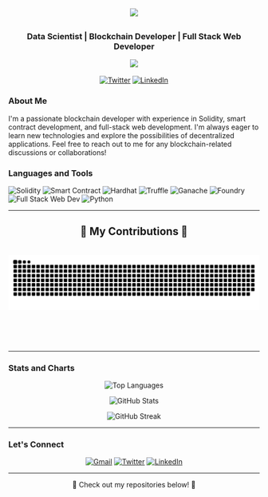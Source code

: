 <h1 align="center">
    <img src="https://readme-typing-svg.herokuapp.com/?font=Righteous&size=35&center=true&vCenter=true&width=500&height=70&duration=4000&lines=Hi+There!+👋;+I'm+Saswankar+Bura+Gohain!;" />
</h1>
<h3 align="center">Data Scientist | Blockchain Developer | Full Stack Web Developer</h3>
<p align="center">
  <img width="400" src="https://qph.cf2.quoracdn.net/main-qimg-3bd139022dfbf3b91ec200318cc13148">
</p>

<p align="center">
  <a href="https://twitter.com/saswankar_dev0" target="_blank"><img src="https://img.shields.io/twitter/follow/saswankar_dev0?style=for-the-badge&logo=twitter&logoColor=white" alt="Twitter"></a>
  <a href="https://linkedin.com/in/saswankarburagohain" target="_blank"><img src="https://img.shields.io/badge/-LinkedIn-blue?style=for-the-badge&logo=linkedin&logoColor=white" alt="LinkedIn"></a>
</p>

<h3>About Me</h3>
<p>
  I'm a passionate blockchain developer with experience in Solidity, smart contract development, and full-stack web development. I'm always eager to learn new technologies and explore the possibilities of decentralized applications. Feel free to reach out to me for any blockchain-related discussions or collaborations!
</p>

<h3>Languages and Tools</h3>
<p>
  <img src="https://img.shields.io/badge/Solidity-363636?style=for-the-badge&logo=solidity&logoColor=white" alt="Solidity">
  <img src="https://img.shields.io/badge/Smart%20Contract-363636?style=for-the-badge" alt="Smart Contract">
  <img src="https://img.shields.io/badge/Hardhat%20-%2341212E.svg?style=for-the-badge&logo=hardhat&logoColor=white" alt="Hardhat">
  <img src="https://img.shields.io/badge/Truffle%20-%235E81AC.svg?style=for-the-badge&logo=truffle&logoColor=white" alt="Truffle">
  <img src="https://img.shields.io/badge/Ganache%20-%231F2E3A.svg?style=for-the-badge&logo=ganache&logoColor=white" alt="Ganache">
  <img src="https://img.shields.io/badge/Foundry-222222?style=for-the-badge" alt="Foundry">
  <img src="https://img.shields.io/badge/Full%20Stack%20Web%20Dev-363636?style=for-the-badge" alt="Full Stack Web Dev">
  <img src="https://img.shields.io/badge/Python-3776AB?style=for-the-badge&logo=python&logoColor=white" alt="Python">
</p>

---

<div align="center">
  <h2>🐍 My Contributions 🐍</h2>
  <br>
  <img alt="snake eating my contributions" src="https://raw.githubusercontent.com/salesp07/salesp07/output/github-contribution-grid-snake.svg" />
  
  <br/><br/><br/>
</div>

---

<h3>Stats and Charts</h3>
<p align="center">
  <img src="https://github-readme-stats.vercel.app/api/top-langs/?username=saswankar1&show_icons=true&layout=compact&langs_count=8&theme=dark" alt="Top Languages" />
</p>
<p align="center">
  <img src="https://github-readme-stats.vercel.app/api?username=saswankar1&show_icons=true&locale=en&count_private=true&theme=dark" alt="GitHub Stats" />
</p>
<p align="center">
  <img src="https://github-readme-streak-stats.herokuapp.com/?user=saswankar1&theme=dark" alt="GitHub Streak" />
</p>

---

<h3>Let's Connect</h3>
<p align="center">
  <a href="mailto:rajburagohain0@gmail.com"><img src="https://img.shields.io/badge/Gmail-D14836?style=for-the-badge&logo=gmail&logoColor=white" alt="Gmail"></a>
  <a href="https://twitter.com/saswankar_dev0" target="_blank"><img src="https://img.shields.io/badge/Twitter-%231DA1F2?style=for-the-badge&logo=twitter&logoColor=white" alt="Twitter"></a>
  <a href="https://linkedin.com/in/saswankarburagohain" target="_blank"><img src="https://img.shields.io/badge/LinkedIn-%230077B5?style=for-the-badge&logo=linkedin&logoColor=white" alt="LinkedIn"></a>
</p>

---

<p align="center">🚀 Check out my repositories below! 🚀</p>
